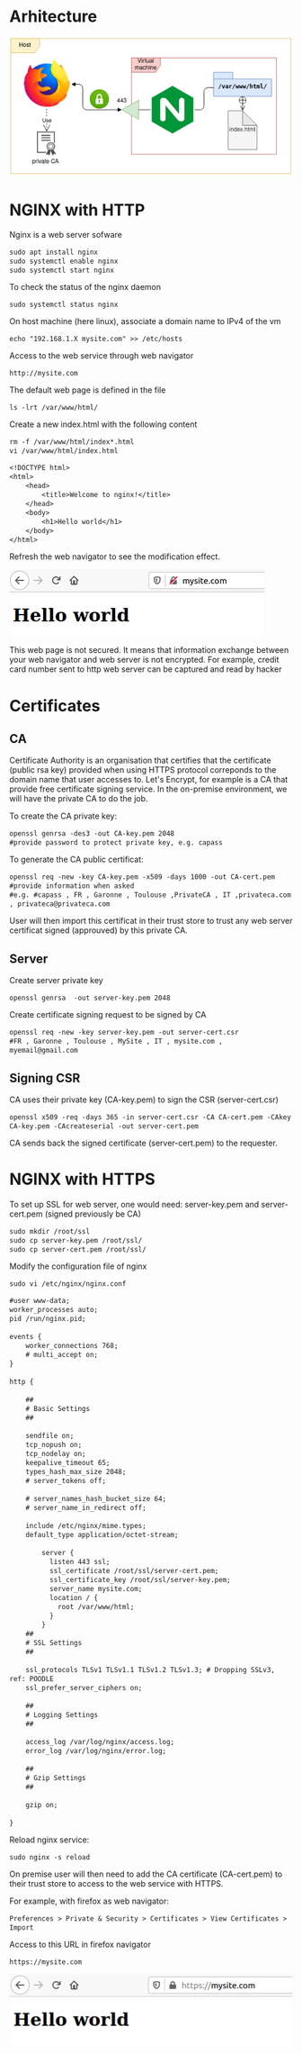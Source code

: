 # Arhitecture
![nginx-with-private-ca](./nginx-with-private-ca.png)

# NGINX with HTTP
Nginx is a web server sofware
```
sudo apt install nginx
sudo systemctl enable nginx
sudo systemctl start nginx
```
To check the status of the nginx daemon
```
sudo systemctl status nginx
```
On host machine (here linux), associate a domain name to IPv4 of the vm
```
echo "192.168.1.X mysite.com" >> /etc/hosts
```
Access to the web service through web navigator
```
http://mysite.com
```
The default web page is defined in the file
```
ls -lrt /var/www/html/
```
Create a new index.html with the following content
```
rm -f /var/www/html/index*.html
vi /var/www/html/index.html
```
```
<!DOCTYPE html>
<html>
    <head>
        <title>Welcome to nginx!</title>
    </head>
    <body>
        <h1>Hello world</h1>
    </body>
</html>

```
Refresh the web navigator to see the modification effect.

![nginx-with-http](nginx-http.png)

This web page is not secured. It means that information exchange between your web navigator and web server is not encrypted.
For example, credit card number sent to http web server can be captured and read by hacker
# Certificates

## CA
Certificate Authority is an organisation that certifies that the certificate (public rsa key) provided when using HTTPS protocol correponds to the domain name that user accesses to.
Let's Encrypt, for example is a CA that provide free certificate signing service.
In the on-premise environment, we will have the private CA to do the job.

To create the CA private key:
```
openssl genrsa -des3 -out CA-key.pem 2048
#provide password to protect private key, e.g. capass
```
To generate the CA public certificat:
```
openssl req -new -key CA-key.pem -x509 -days 1000 -out CA-cert.pem
#provide information when asked
#e.g. #capass , FR , Garonne , Toulouse ,PrivateCA , IT ,privateca.com , privateca@privateca.com
```
User will then import this certificat in their trust store to trust any web server certificat signed (approuved) by this private CA.

## Server
Create server private key
```
openssl genrsa  -out server-key.pem 2048
```
Create certificate signing request to be signed by CA
```
openssl req -new -key server-key.pem -out server-cert.csr
#FR , Garonne , Toulouse , MySite , IT , mysite.com , myemail@gmail.com
```

## Signing CSR
CA uses their private key (CA-key.pem) to sign the CSR (server-cert.csr)
```
openssl x509 -req -days 365 -in server-cert.csr -CA CA-cert.pem -CAkey CA-key.pem -CAcreateserial -out server-cert.pem 
```
CA sends back the signed certificate (server-cert.pem) to the requester.

# NGINX with HTTPS
To set up SSL for web server, one would need: server-key.pem and server-cert.pem (signed previously be CA)

```
sudo mkdir /root/ssl
sudo cp server-key.pem /root/ssl/
sudo cp server-cert.pem /root/ssl/
```

Modify the configuration file of nginx
```
sudo vi /etc/nginx/nginx.conf
```

```
#user www-data;
worker_processes auto;
pid /run/nginx.pid;

events {
	worker_connections 768;
	# multi_accept on;
}

http {
       
	##
	# Basic Settings
	##

	sendfile on;
	tcp_nopush on;
	tcp_nodelay on;
	keepalive_timeout 65;
	types_hash_max_size 2048;
	# server_tokens off;

	# server_names_hash_bucket_size 64;
	# server_name_in_redirect off;

	include /etc/nginx/mime.types;
	default_type application/octet-stream;
        
        server {
          listen 443 ssl;
          ssl_certificate /root/ssl/server-cert.pem;
          ssl_certificate_key /root/ssl/server-key.pem;
          server_name mysite.com;
          location / {
            root /var/www/html;
          }
        } 
	##
	# SSL Settings
	##

	ssl_protocols TLSv1 TLSv1.1 TLSv1.2 TLSv1.3; # Dropping SSLv3, ref: POODLE
	ssl_prefer_server_ciphers on;

	##
	# Logging Settings
	##

	access_log /var/log/nginx/access.log;
	error_log /var/log/nginx/error.log;

	##
	# Gzip Settings
	##

	gzip on;

}
```
Reload nginx service:
```
sudo nginx -s reload
```

On premise user will then need to add the CA certificate (CA-cert.pem) to their trust store to access to the web service with HTTPS.

For example, with firefox as web navigator:
```
Preferences > Private & Security > Certificates > View Certificates > Import
```
Access to this URL in firefox navigator
```
https://mysite.com
```

![nginx-with-https](nginx-https.png)